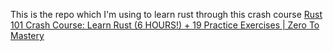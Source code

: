 This is the repo which I'm using to learn rust through this crash course [ Rust 101 Crash Course: Learn Rust (6 HOURS!) + 19 Practice Exercises | Zero To Mastery ](https://www.youtube.com/watch?v=lzKeecy4OmQ)


